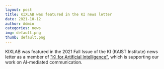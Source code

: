 ```yaml
---
layout: post
title: KIXLAB was featured in the KI news letter
date: 2021-10-12
author: Admin
categories: news
img: default.png
thumb: default.png
---
```


KIXLAB was featured in the 2021 Fall Issue of the KI (KAIST Institute) news letter as a member of ["KI for Artificial Intelligence"](https://kmatrix.kaist.ac.kr/ki-for-artificial-intelligence/), which is supporting our work on AI-mediated communication.
